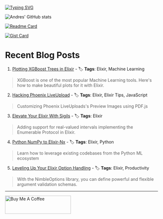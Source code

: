 [![Typing SVG](https://readme-typing-svg.demolab.com?font=IBM+Plex+Mono&weight=700&size=25&pause=1000&center=true&multiline=true&width=435&height=69&lines=Hi%2C+thanks+for+stopping+by;+Take+a+look+around+%F0%9F%91%8B)](https://git.io/typing-svg)

![Andres' GitHub stats](https://github-readme-stats.vercel.app/api?username=acalejos&theme=transparent&show_icons=true)

[![Readme Card](https://github-readme-stats.vercel.app/api/pin/?username=acalejos&repo=phoenix-upload-pdf-preview&theme=transparent)](https://github.com/acalejos/phoenix-upload-pdf-preview)

[![Gist Card](https://github-readme-stats.vercel.app/api/gist?id=4598e5e2b2b91e420a4cf609bc2ffc03&theme=transparent)](https://gist.github.com/acalejos/4598e5e2b2b91e420a4cf609bc2ffc03)
# Recent Blog Posts
<!-- BLOG-POST-LIST:START -->
 1. [Plotting XGBoost Trees in Elixir](https://www.thestackcanary.com/plotting-xgboost-trees-in-elixir/) - 🏷️ **Tags**: Elixir, Machine Learning 
 > XGBoost is one of the most popular Machine Learning tools. Here&#39;s how to make beautiful plots for it with Elixir. 

 2. [Hacking Phoenix LiveUpload](https://www.thestackcanary.com/phoenix-liveuploads-pdf/) - 🏷️ **Tags**: Elixir, Elixir Tips, JavaScript 
 > Customizing Phoenix LiveUploads&#39;s Preview Images using PDF.js 

 3. [Elevate Your Elixir With Sigils](https://www.thestackcanary.com/elevate-your-elixir-with-sigils/) - 🏷️ **Tags**: Elixir 
 > Adding support for real-valued intervals implementing the Enumerable Protocol in Elixir. 

 4. [Python NumPy to Elixir-Nx](https://www.thestackcanary.com/numpy-to-nx/) - 🏷️ **Tags**: Elixir, Python 
 > Learn how to leverage existing codebases from the Python ML ecosystem 

 5. [Leveling Up Your Elixir Option Handling](https://www.thestackcanary.com/elixir-nimble-options/) - 🏷️ **Tags**: Elixir, Productivity 
 > With the NimbleOptions library, you can define powerful and flexible argument validation schemas.  
<!-- BLOG-POST-LIST:END -->

--- 
<a href="https://www.buymeacoffee.com/acalejos" target="_blank"><img src="https://cdn.buymeacoffee.com/buttons/v2/default-yellow.png" alt="Buy Me A Coffee" style="height: 60px !important;width: 217px !important;" ></a>
